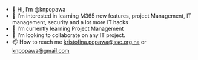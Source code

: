 - 👋 Hi, I’m @knpopawa
- 👀 I’m interested in learning M365 new features, project Management, IT management, security and a lot more IT hacks
- 🌱 I’m currently learning Project Management
- 💞️ I’m looking to collaborate on any IT project.
- 📫 How to reach me kristofina.popawa@ssc.org.na or knpopawa@gmail.com

<!---
knpopawa/knpopawa is a ✨ special ✨ repository because its `README.md` (this file) appears on your GitHub profile.
You can click the Preview link to take a look at your changes.
--->
